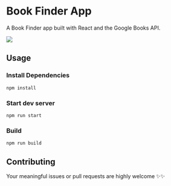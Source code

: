 # Book Finder App

A Book Finder app built with React and the Google Books API.

<img src="./raw/bookfinder.gif?raw=true" >

## Usage

### Install Dependencies

`npm install`

### Start dev server

`npm run start`

### Build

`npm run build`


## Contributing

Your meaningful issues or pull requests are highly welcome ✨✨
